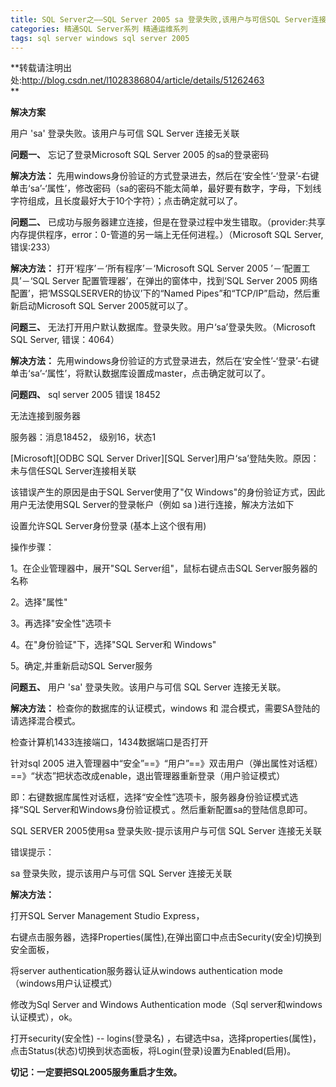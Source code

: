 ```yaml
---
title: SQL Server之——SQL Server 2005 sa 登录失败,该用户与可信SQL Server连接无关联
categories: 精通SQL Server系列 精通运维系列
tags: sql server windows sql server 2005
---
```

**转载请注明出处:http://blog.csdn.net/l1028386804/article/details/51262463  
**

**解决方案**

用户 'sa' 登录失败。该用户与可信 SQL Server 连接无关联

**问题一、** 忘记了登录Microsoft SQL Server 2005 的sa的登录密码

**解决方法：**
先用windows身份验证的方式登录进去，然后在‘安全性’-‘登录’-右键单击‘sa’-‘属性’，修改密码（sa的密码不能太简单，最好要有数字，字母，下划线字符组成，且长度最好大于10个字符）；点击确定就可以了。

**问题二、**
已成功与服务器建立连接，但是在登录过程中发生错取。（provider:共享内存提供程序，error：0-管道的另一端上无任何进程。）（Microsoft
SQL Server,错误:233）

**解决方法：** 打开‘程序’－‘所有程序’－‘Microsoft SQL Server 2005 ’－‘配置工具’－‘SQL Server
配置管理器’，在弹出的窗体中，找到‘SQL Server 2005 网络配置’，把‘MSSQLSERVER的协议’下的“Named
Pipes”和“TCP/IP”启动，然后重新启动Microsoft SQL Server 2005就可以了。

**问题三、** 无法打开用户默认数据库。登录失败。用户‘sa’登录失败。（Microsoft SQL Server, 错误：4064）

**解决方法：**
先用windows身份验证的方式登录进去，然后在‘安全性’-‘登录’-右键单击‘sa’-‘属性’，将默认数据库设置成master，点击确定就可以了。

**问题四、** sql server 2005 错误 18452

无法连接到服务器

服务器：消息18452， 级别16，状态1

[Microsoft][ODBC SQL Server Driver][SQL Server]用户‘sa’登陆失败。原因：未与信任SQL
Server连接相关联

该错误产生的原因是由于SQL Server使用了"仅 Windows"的身份验证方式，因此用户无法使用SQL Server的登录帐户（例如 sa
)进行连接，解决方法如下

设置允许SQL Server身份登录 (基本上这个很有用)

操作步骤：

1。在企业管理器中，展开"SQL Server组"，鼠标右键点击SQL Server服务器的名称

2。选择"属性"

3。再选择"安全性"选项卡

4。在"身份验证"下，选择"SQL Server和 Windows"

5。确定,并重新启动SQL Server服务

**问题五、** 用户 'sa' 登录失败。该用户与可信 SQL Server 连接无关联。

**解决方法：** 检查你的数据库的认证模式，windows 和 混合模式，需要SA登陆的请选择混合模式。

检查计算机1433连接端口，1434数据端口是否打开

针对sql 2005
进入管理器中“安全”==》“用户”==》双击用户（弹出属性对话框）==》“状态”把状态改成enable，退出管理器重新登录（用户验证模式）

即：右键数据库属性对话框，选择“安全性”选项卡，服务器身份验证模式选择“SQL Server和Windows身份验证模式 。然后重新配置sa的登陆信息即可。

SQL SERVER 2005使用sa 登录失败-提示该用户与可信 SQL Server 连接无关联

错误提示：

sa 登录失败，提示该用户与可信 SQL Server 连接无关联

**解决方法：**

打开SQL Server Management Studio Express，

右键点击服务器，选择Properties(属性),在弹出窗口中点击Security(安全)切换到安全面板，

将server authentication服务器认证从windows authentication mode（windows用户认证模式）

修改为Sql Server and Windows Authentication mode（Sql server和windows认证模式），ok。

打开security(安全性) -- logins(登录名)
，右键选中sa，选择properties(属性)，点击Status(状态)切换到状态面板，将Login(登录)设置为Enabled(启用)。

**切记：一定要把SQL2005服务重启才生效。**

